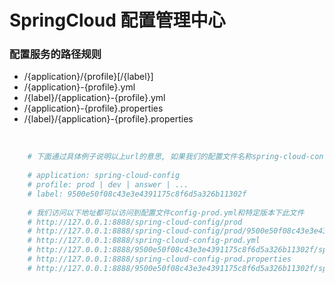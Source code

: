 # SpringCloud 配置管理中心

### 配置服务的路径规则
 - /{application}/{profile}[/{label}]
 - /{application}-{profile}.yml
 - /{label}/{application}-{profile}.yml
 - /{application}-{profile}.properties
 - /{label}/{application}-{profile}.properties

&nbsp;

```bash
    # 下面通过具体例子说明以上url的意思, 如果我们的配置文件名称spring-cloud-config-prod.yml, 则其和URL中各个字段对应的值为:
    
    # application: spring-cloud-config
    # profile: prod | dev | answer | ...
    # label: 9500e50f08c43e3e4391175c8f6d5a326b11302f
    
    # 我们访问以下地址都可以访问到配置文件config-prod.yml和特定版本下此文件
    # http://127.0.0.1:8888/spring-cloud-config/prod 
    # http://127.0.0.1:8888/spring-cloud-config/prod/9500e50f08c43e3e4391175c8f6d5a326b11302f 
    # http://127.0.0.1:8888/spring-cloud-config-prod.yml 
    # http://127.0.0.1:8888/9500e50f08c43e3e4391175c8f6d5a326b11302f/spring-cloud-config-prod.yml 
    # http://127.0.0.1:8888/spring-cloud-config-prod.properties 
    # http://127.0.0.1:8888/9500e50f08c43e3e4391175c8f6d5a326b11302f/spring-cloud-config-prod.properties
```  
